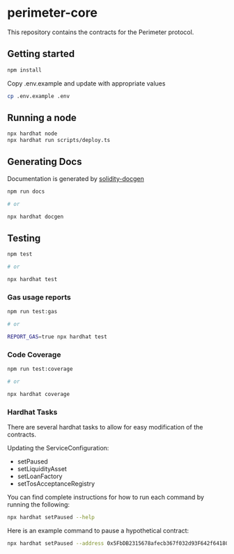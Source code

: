 # perimeter-core

This repository contains the contracts for the Perimeter protocol.

## Getting started

```sh
npm install
```

Copy .env.example and update with appropriate values

```sh
cp .env.example .env
```

## Running a node

```sh
npx hardhat node
npx hardhat run scripts/deploy.ts
```

## Generating Docs

Documentation is generated by [solidity-docgen](https://github.com/OpenZeppelin/solidity-docgen)

```sh
npm run docs

# or

npx hardhat docgen
```

## Testing

```sh
npm test

# or

npx hardhat test
```

### Gas usage reports

```sh
npm run test:gas

# or

REPORT_GAS=true npx hardhat test
```

### Code Coverage

```sh
npm run test:coverage

# or

npx hardhat coverage
```

### Hardhat Tasks

There are several hardhat tasks to allow for easy modification of the contracts.

Updating the ServiceConfiguration:

- setPaused
- setLiquidityAsset
- setLoanFactory
- setTosAcceptanceRegistry

You can find complete instructions for how to run each command by running the following:

```sh
npx hardhat setPaused --help
```

Here is an example command to pause a hypothetical contract:

```sh
npx hardhat setPaused --address 0x5FbDB2315678afecb367f032d93F642f64180aa3 --paused true
```
